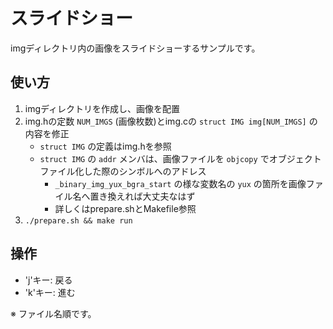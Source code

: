 # スライドショー
imgディレクトリ内の画像をスライドショーするサンプルです。

## 使い方

1. imgディレクトリを作成し、画像を配置
1. img.hの定数 `NUM_IMGS` (画像枚数)とimg.cの `struct IMG img[NUM_IMGS]` の内容を修正
   * `struct IMG` の定義はimg.hを参照
   * `struct IMG` の `addr` メンバは、画像ファイルを `objcopy` でオブジェクトファイル化した際のシンボルへのアドレス
     * `_binary_img_yux_bgra_start` の様な変数名の `yux` の箇所を画像ファイル名へ置き換えれば大丈夫なはず
     * 詳しくはprepare.shとMakefile参照
1. `./prepare.sh && make run`

## 操作

* 'j'キー: 戻る
* 'k'キー: 進む

※ ファイル名順です。
